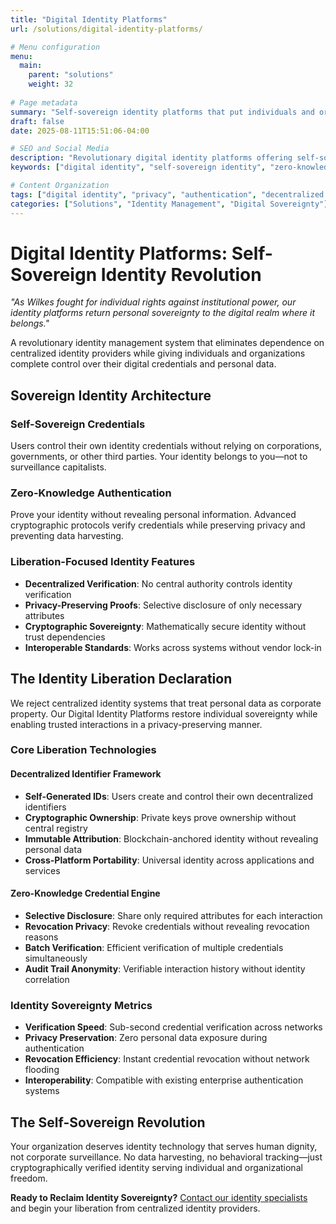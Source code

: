 ```yaml
---
title: "Digital Identity Platforms"
url: /solutions/digital-identity-platforms/

# Menu configuration
menu:
  main:
    parent: "solutions"
    weight: 32
    
# Page metadata
summary: "Self-sovereign identity platforms that put individuals and organizations in complete control of their digital credentials and authentication."
draft: false
date: 2025-08-11T15:51:06-04:00

# SEO and Social Media
description: "Revolutionary digital identity platforms offering self-sovereign credentials, zero-knowledge authentication, and complete privacy control without centralized authorities."
keywords: ["digital identity", "self-sovereign identity", "zero-knowledge proof", "decentralized authentication", "privacy-preserving credentials"]

# Content Organization
tags: ["digital identity", "privacy", "authentication", "decentralized credentials", "zero-knowledge"]
categories: ["Solutions", "Identity Management", "Digital Sovereignty"]
---
```


# Digital Identity Platforms: Self-Sovereign Identity Revolution

*"As Wilkes fought for individual rights against institutional power, our identity platforms return personal sovereignty to the digital realm where it belongs."*

A revolutionary identity management system that eliminates dependence on centralized identity providers while giving individuals and organizations complete control over their digital credentials and personal data.

## Sovereign Identity Architecture

### Self-Sovereign Credentials
Users control their own identity credentials without relying on corporations, governments, or other third parties. Your identity belongs to you—not to surveillance capitalists.

### Zero-Knowledge Authentication  
Prove your identity without revealing personal information. Advanced cryptographic protocols verify credentials while preserving privacy and preventing data harvesting.

### Liberation-Focused Identity Features
- **Decentralized Verification**: No central authority controls identity verification
- **Privacy-Preserving Proofs**: Selective disclosure of only necessary attributes
- **Cryptographic Sovereignty**: Mathematically secure identity without trust dependencies
- **Interoperable Standards**: Works across systems without vendor lock-in

## The Identity Liberation Declaration

We reject centralized identity systems that treat personal data as corporate property. Our Digital Identity Platforms restore individual sovereignty while enabling trusted interactions in a privacy-preserving manner.

### Core Liberation Technologies

#### Decentralized Identifier Framework
- **Self-Generated IDs**: Users create and control their own decentralized identifiers
- **Cryptographic Ownership**: Private keys prove ownership without central registry
- **Immutable Attribution**: Blockchain-anchored identity without revealing personal data
- **Cross-Platform Portability**: Universal identity across applications and services

#### Zero-Knowledge Credential Engine
- **Selective Disclosure**: Share only required attributes for each interaction
- **Revocation Privacy**: Revoke credentials without revealing revocation reasons
- **Batch Verification**: Efficient verification of multiple credentials simultaneously
- **Audit Trail Anonymity**: Verifiable interaction history without identity correlation

### Identity Sovereignty Metrics
- **Verification Speed**: Sub-second credential verification across networks
- **Privacy Preservation**: Zero personal data exposure during authentication
- **Revocation Efficiency**: Instant credential revocation without network flooding
- **Interoperability**: Compatible with existing enterprise authentication systems

## The Self-Sovereign Revolution

Your organization deserves identity technology that serves human dignity, not corporate surveillance. No data harvesting, no behavioral tracking—just cryptographically verified identity serving individual and organizational freedom.

**Ready to Reclaim Identity Sovereignty?** [Contact our identity specialists](/) and begin your liberation from centralized identity providers.
